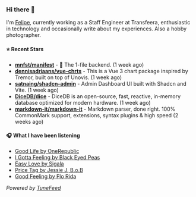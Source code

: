 ### Hi there 👋

I'm [Felipe](https://felipevm.com), currently working as a Staff Engineer at Transfeera, enthusiastic in technology and occasionally write about my experiences. Also a hobby photographer.

#### ⭐ Recent Stars
- **[mnfst/manifest](https://github.com/mnfst/manifest)** - 🦚 The 1-file backend.  (1 week ago)
- **[dennisadriaans/vue-chrts](https://github.com/dennisadriaans/vue-chrts)** - This is a Vue 3 chart package inspired by Tremor, built on top of Unovis. (1 week ago)
- **[satnaing/shadcn-admin](https://github.com/satnaing/shadcn-admin)** - Admin Dashboard UI built with Shadcn and Vite. (1 week ago)
- **[DiceDB/dice](https://github.com/DiceDB/dice)** - DiceDB is an open-source, fast, reactive, in-memory database optimized for modern hardware. (1 week ago)
- **[markdown-it/markdown-it](https://github.com/markdown-it/markdown-it)** - Markdown parser, done right. 100% CommonMark support, extensions, syntax plugins &amp; high speed (2 weeks ago)

#### 🎧 What I have been listening
- [Good Life by OneRepublic](https://open.spotify.com/track/6OtCIsQZ64Vs1EbzztvAv4)
- [I Gotta Feeling by Black Eyed Peas](https://open.spotify.com/track/4kLLWz7srcuLKA7Et40PQR)
- [Easy Love by Sigala](https://open.spotify.com/track/5s7xgzXtmY4gMjeSlgisjy)
- [Price Tag by Jessie J, B.o.B](https://open.spotify.com/track/2fTsFCKRFQ5M0igJgabnLA)
- [Good Feeling by Flo Rida](https://open.spotify.com/track/2LEF1A8DOZ9wRYikWgVlZ8)

_Powered by [TuneFeed](https://tunefeed.app?ref=github.com)_
